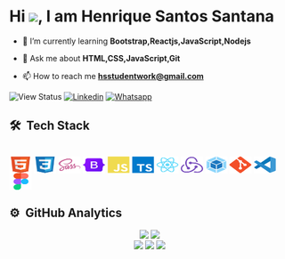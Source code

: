 <h1 align="left">Hi <img src="https://raw.githubusercontent.com/kaueMarques/kaueMarques/master/hi.gif" width="30px">, I am Henrique Santos Santana</h1>

- 🌱 I’m currently learning **Bootstrap,Reactjs,JavaScript,Nodejs**

- 💬 Ask me about **HTML,CSS,JavaScript,Git**

- 📫 How to reach me **hsstudentwork@gmail.com**
 
![View Status](https://komarev.com/ghpvc/?username=HenriqueSSan&label=PROFILE+VIEWS&style=for-the-badge&color=ab059a)
[![Linkedin](https://img.shields.io/badge/-LINKEDIN-0077B5?style=for-the-badge&logo=linkedin&logoColor=white)](https://www.linkedin.com/in/henrique-santos-santana/)
[![Whatsapp](https://img.shields.io/badge/-WHATSAPP-59CE72?style=for-the-badge&logo=whatsapp&logoColor=white)](https://wa.me/5511993955935)

## 🛠 &nbsp;Tech Stack
  
<div style="display: inline_block"><br>
  <img align="center" alt="Henrique Santos Santana-HTML" height="30" width="40" src="https://raw.githubusercontent.com/devicons/devicon/master/icons/html5/html5-original.svg">
  <img align="center" alt="Henrique Santos Santana-CSS" height="30" width="40" src="https://raw.githubusercontent.com/devicons/devicon/master/icons/css3/css3-original.svg">
  <img align="center" alt="Henrique Santos Satana -SASS/SCSS" height="30" width="40" src="https://github.com/devicons/devicon/blob/master/icons/sass/sass-original.svg" >
  <img align="center" alt="Henrique Santos Santana-React" height="30" width="40" src="https://github.com/devicons/devicon/blob/master/icons/bootstrap/bootstrap-original.svg">
  <img align="center" alt="Henrique Santos Santana-Js" height="30" width="40" src="https://raw.githubusercontent.com/devicons/devicon/master/icons/javascript/javascript-plain.svg">
  <img align="center" alt="Henrique Santos Santana-Ts" height="30" width="40" src="https://raw.githubusercontent.com/devicons/devicon/master/icons/typescript/typescript-plain.svg">
  <img align="center" alt="Henrique Santos Santana-React" height="30" width="40" src="https://raw.githubusercontent.com/devicons/devicon/master/icons/react/react-original.svg">
  <img align="center" alt="Henrique Santos Santana-Redux" height="30" width="40" src="https://github.com/devicons/devicon/blob/master/icons/redux/redux-original.svg">
  <img align="center" alt="Henrique Santos Santana-Webpack" height="30" width="40" src="https://github.com/devicons/devicon/blob/master/icons/webpack/webpack-original.svg">
  <img align="center" alt="Henrique Santos Santana-Git" height="30" width="40" src="https://github.com/devicons/devicon/blob/master/icons/git/git-original.svg">
  <img align="center" alt="Henrique Santos Santana-Visual Studio Code" height="30" width="40" src="https://github.com/devicons/devicon/blob/master/icons/vscode/vscode-original.svg">
  <img align="center" alt="Henrique Santos Santana-Figma" height="30" width="40" src="https://github.com/devicons/devicon/blob/master/icons/figma/figma-original.svg">
</div>

## ⚙️ &nbsp;GitHub Analytics

<div align="center">
<img  height="150em" src="https://github-readme-stats.vercel.app/api?username=HenriqueSSan&show_icons=true&theme=dracula&include_all_commits=true&count_private=true">
<img height="150em" src="https://github-readme-stats.vercel.app/api/top-langs/?username=HenriqueSSan&layout=compact&langs_count=7&theme=dracula">
</div>
<div align="center">
<img width="450em" src="https://metrics.lecoq.io/HenriqueSSan?template=classic&config.timezone=America%2FSao_Paulo" />
<img width="450em" src="https://metrics.lecoq.io/HenriqueSSan?template=classic&base.header=0&base.activity=0&base.community=0&base.repositories=0&base.metadata=0&isocalendar=1&isocalendar.duration=half-year&config.timezone=America%2FSao_Paulo" />
<img width="450em" src="https://metrics.lecoq.io/HenriqueSSan?template=classic&base.header=0&base.activity=0&base.community=0&base.repositories=0&base.metadata=0&stars=1&stars.limit=4&config.timezone=America%2FSao_Paulo"/>
</div>
  
